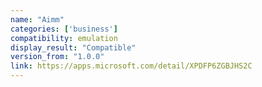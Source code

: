 ```yaml
---
name: "Aimm"
categories: ['business']
compatibility: emulation
display_result: "Compatible"
version_from: "1.0.0"
link: https://apps.microsoft.com/detail/XPDFP6ZGBJHS2C
---
```

